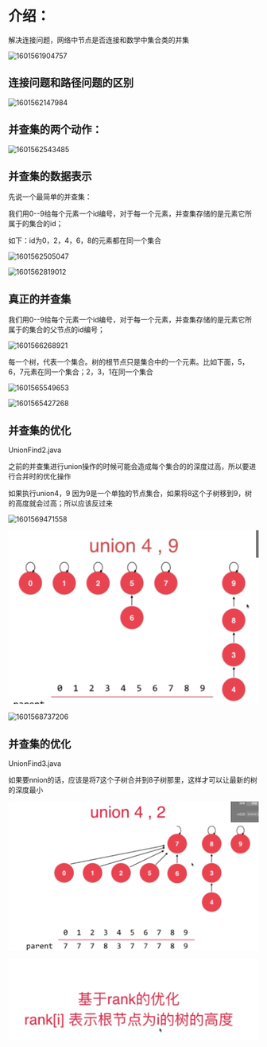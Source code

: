



# 介绍：

解决连接问题，网络中节点是否连接和数学中集合类的并集

![1601561904757](https://gitee.com/gu_chun_bo/picture/raw/master/image/20201001221827-886950.png)

## 连接问题和路径问题的区别

![1601562147984](https://gitee.com/gu_chun_bo/picture/raw/master/image/20201001223852-546677.png)

## 并查集的两个动作：

![1601562543485](https://gitee.com/gu_chun_bo/picture/raw/master/image/20201001222904-843781.png)



## 并查集的数据表示

先说一个最简单的并查集：

我们用0--9给每个元素一个id编号，对于每一个元素，并查集存储的是元素它所属于的集合的id；

如下：id为0，2，4，6，8的元素都在同一个集合

![1601562505047](https://gitee.com/gu_chun_bo/picture/raw/master/image/20201001222825-119503.png)





![1601562819012](https://gitee.com/gu_chun_bo/picture/raw/master/image/20201001223354-660534.png)



## 真正的并查集

我们用0--9给每个元素一个id编号，对于每一个元素，并查集存储的是元素它所属于的集合的父节点的id编号；

![1601566268921](https://gitee.com/gu_chun_bo/picture/raw/master/image/20201001233110-188427.png)



每一个树，代表一个集合。树的根节点只是集合中的一个元素。比如下面，5，6，7元素在同一个集合；2，3，1在同一个集合

![1601565549653](https://gitee.com/gu_chun_bo/picture/raw/master/image/20201001231910-159994.png)





![1601565427268](https://gitee.com/gu_chun_bo/picture/raw/master/image/20201001231708-648794.png)



## 并查集的优化

UnionFind2.java

之前的并查集进行union操作的时候可能会造成每个集合的的深度过高，所以要进行合并时的优化操作

如果执行union4，9  因为9是一个单独的节点集合，如果将8这个子树移到9，树的高度就会过高；所以应该反过来

![1601569471558](https://gitee.com/gu_chun_bo/picture/raw/master/image/20201002002432-937171.png)

![1601569494973](assets/1601569494973.png)

![1601568737206](https://gitee.com/gu_chun_bo/picture/raw/master/image/20201002001219-296817.png)





## 并查集的优化

UnionFind3.java

如果要nnion的话，应该是将7这个子树合并到8子树那里，这样才可以让最新的树的深度最小

![1601569193393](assets/1601569193393.png)





![1601569692754](assets/1601569692754.png)